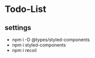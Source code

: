 # Todo-List

## settings

- npm i -D @types/styled-components
- npm i styled-components
- npm i recoil